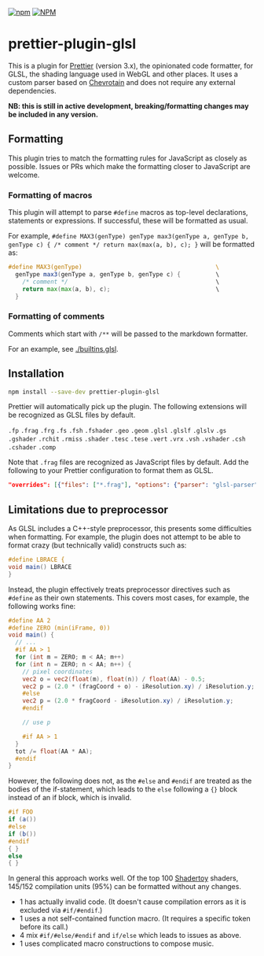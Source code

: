 [![npm](https://img.shields.io/npm/v/prettier-plugin-glsl?style=flat-square)](https://www.npmjs.com/package/prettier-plugin-glsl)
[![NPM](https://img.shields.io/npm/l/prettier-plugin-glsl?style=flat-square)](https://github.com/NaridaL/glsl-language-toolkit/blob/main/packages/prettier-plugin-glsl/LICENSE)

# prettier-plugin-glsl

This is a plugin for [Prettier](https://prettier.io) (version 3.x), the opinionated code
formatter, for GLSL, the shading language used in WebGL and other places. It
uses a custom parser based on [Chevrotain](https://chevrotain.io/) and does not
require any external dependencies.

**NB: this is still in active development, breaking/formatting changes may be
included in any version.**

## Formatting

This plugin tries to match the formatting rules for JavaScript as closely as
possible. Issues or PRs which make the formatting closer to JavaScript are
welcome.

### Formatting of macros

This plugin will attempt to parse `#define` macros as top-level declarations,
statements or expressions. If successful, these will be formatted as usual.

For example,
`#define MAX3(genType) genType max3(genType a, genType b, genType c) { /* comment */ return max(max(a, b), c); }`
will be formatted as:

<!-- Printed at 60 wide, so it fits on npmjs.com rendered site. -->

```glsl
#define MAX3(genType)                                      \
  genType max3(genType a, genType b, genType c) {          \
    /* comment */                                          \
    return max(max(a, b), c);                              \
  }
```

### Formatting of comments

Comments which start with `/**` will be passed to the markdown formatter.

For an example, see [./builtins.glsl](./builtins.glsl).

## Installation

```sh
npm install --save-dev prettier-plugin-glsl
```

Prettier will automatically pick up the plugin. The following extensions will be
recognized as GLSL files by default.

`.fp` `.frag` `.frg` `.fs` `.fsh` `.fshader` `.geo` `.geom` `.glsl` `.glslf`
`.glslv` `.gs` `.gshader` `.rchit` `.rmiss` `.shader` `.tesc` `.tese` `.vert`
`.vrx` `.vsh` `.vshader` `.csh` `.cshader` `.comp`

Note that `.frag` files are recognized as JavaScript files by default. Add the
following to your Prettier configuration to format them as GLSL.

```json
"overrides": [{"files": ["*.frag"], "options": {"parser": "glsl-parser"}}]
```

## Limitations due to preprocessor

As GLSL includes a C++-style preprocessor, this presents some difficulties when
formatting. For example, the plugin does not attempt to be able to format crazy
(but technically valid) constructs such as:

```glsl
#define LBRACE {
void main() LBRACE
}
```

Instead, the plugin effectively treats preprocessor directives such as `#define`
as their own statements. This covers most cases, for example, the following
works fine:

```glsl
#define AA 2
#define ZERO (min(iFrame, 0))
void main() {
  // ...
  #if AA > 1
  for (int m = ZERO; m < AA; m++)
  for (int n = ZERO; n < AA; n++) {
    // pixel coordinates
    vec2 o = vec2(float(m), float(n)) / float(AA) - 0.5;
    vec2 p = (2.0 * (fragCoord + o) - iResolution.xy) / iResolution.y;
    #else
    vec2 p = (2.0 * fragCoord - iResolution.xy) / iResolution.y;
    #endif

    // use p

    #if AA > 1
  }
  tot /= float(AA * AA);
  #endif
}
```

However, the following does not, as the `#else` and `#endif` are treated as the
bodies of the if-statement, which leads to the `else` following a `{}` block
instead of an if block, which is invalid.

```glsl
#if FOO
if (a())
#else
if (b())
#endif
{ }
else
{ }
```

In general this approach works well. Of the top 100
[Shadertoy](https://www.shadertoy.com/) shaders, 145/152 compilation units (95%)
can be formatted without any changes.

- 1 has actually invalid code. (It doesn't cause compilation errors as it is
  excluded via `#if/#endif`.)
- 1 uses a not self-contained function macro. (It requires a specific token
  before its call.)
- 4 mix `#if/#else/#endif` and `if/else` which leads to issues as above.
- 1 uses complicated macro constructions to compose music.
